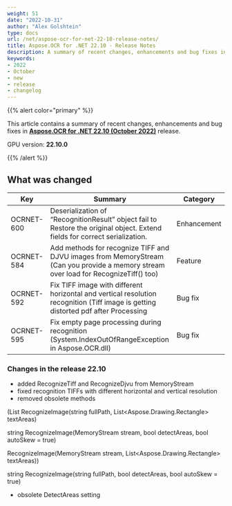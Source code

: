```yaml
---
weight: 51
date: "2022-10-31"
author: "Alex Golshtein"
type: docs
url: /net/aspose-ocr-for-net-22-10-release-notes/
title: Aspose.OCR for .NET 22.10 - Release Notes
description: A summary of recent changes, enhancements and bug fixes in Aspose.OCR for .NET 22.10 (October 2022) release.
keywords:
- 2022
- October
- new
- release
- changelog
---
```


{{% alert color="primary" %}}

This article contains a summary of recent changes, enhancements and bug fixes in [**Aspose.OCR for .NET 22.10 (October 2022)**](https://www.nuget.org/packages/Aspose.OCR/22.10.0) release.

GPU version: **22.10.0**

{{% /alert %}}

## What was changed

Key | Summary | Category
--- | ------- | --------
OCRNET-600 | Deserialization of “RecognitionResult” object fail to Restore the original object. Extend fields for correct serialization. | Enhancement
OCRNET-584 | Add methods for recognize TIFF and DJVU images from MemoryStream (Can you provide a memory stream over load for RecognizeTiff() too) | Feature
OCRNET-592 | Fix TIFF image with different horizontal and vertical resolution recognition (Tiff image is getting distorted pdf after Processing | Bug fix
OCRNET-595 | Fix empty page processing during recognition (System.IndexOutOfRangeException in Aspose.OCR.dll) | Bug fix

### Changes in the release 22.10
- added RecognizeTiff and RecognizeDjvu from MemoryStream
- fixed recognition TIFFs with different horizontal and vertical resolution
- removed obsolete methods

(List<string> RecognizeImage(string fullPath, List<Aspose.Drawing.Rectangle> textAreas)

string RecognizeImage(MemoryStream stream, bool detectAreas, bool autoSkew = true)

RecognizeImage(MemoryStream stream, List<Aspose.Drawing.Rectangle> textAreas))

string RecognizeImage(string fullPath, bool detectAreas, bool autoSkew = true)

- obsolete DetectAreas setting
